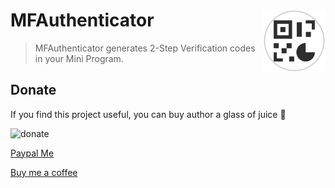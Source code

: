 # MFAuthenticator <img align="right" width="100" height="100" src="https://github.com/xiaohuaihuai/MFAuthenticator/raw/main/miniprogram/images/icon.png">

> MFAuthenticator generates 2-Step Verification codes in your Mini Program.

## Donate

If you find this project useful, you can buy author a glass of juice :tropical_drink:

![donate](https://xxx.png)

[Paypal Me](https://www.paypal.me/xxx)

[Buy me a coffee](https://www.buymeacoffee.com/xxx)
